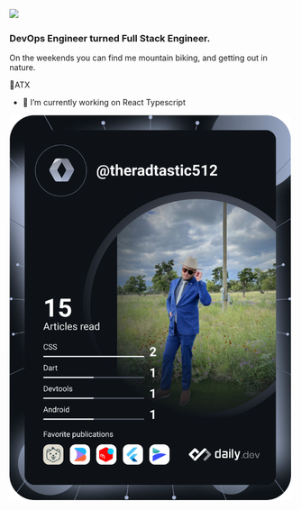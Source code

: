 ![](https://media.giphy.com/media/Nx0rz3jtxtEre/giphy.gif)


### DevOps Engineer turned Full Stack Engineer. 
On the weekends you can find me mountain biking, 
and getting out in nature. 

📍ATX
- 🔭 I’m currently working on React Typescript


<a href="https://app.daily.dev/theradtastic512"><img src="https://github.com/cole-cochran/cole-cochran/blob/main/devcard.svg" width="500" alt="Cole Cochran's Dev Card"/></a>

<!--
**cole-cochran/cole-cochran** is a ✨ _special_ ✨ repository because its `README.md` (this file) appears on your GitHub profile.

Here are some ideas to get you started:

- 🔭 I’m currently working on ...
- 🌱 I’m currently learning ...
- 👯 I’m looking to collaborate on ...
- 🤔 I’m looking for help with ...
- 💬 Ask me about ...
- 📫 How to reach me: ...
- 😄 Pronouns: ...
- ⚡ Fun fact: ...
-->
